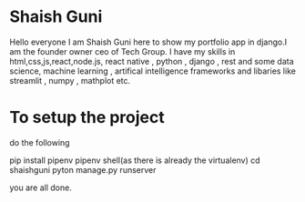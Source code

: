 # Shaish Guni

Hello everyone I am Shaish Guni here to show my portfolio app in django.I am the founder owner ceo of Tech Group. I have my skills in html,css,js,react,node.js, 
react native , python , django , rest and some data science, machine learning , artifical intelligence frameworks and libaries like streamlit , numpy , mathplot etc.

# To setup the project 

do the following 

pip install pipenv 
pipenv shell(as there is already the virtualenv)
cd shaishguni 
pyton manage.py runserver 

you are all done.
